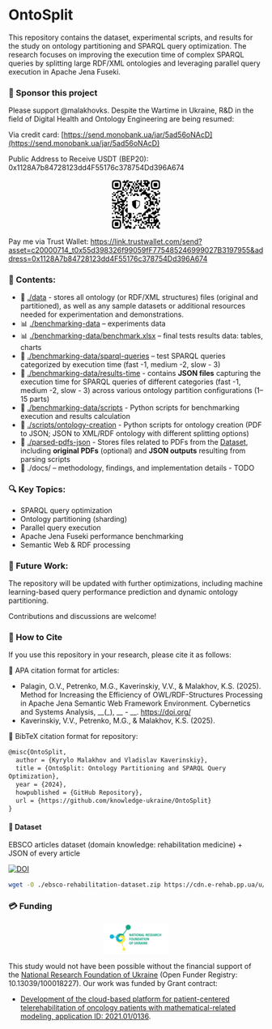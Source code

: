 # OntoSplit
This repository contains the dataset, experimental scripts, and results for the study on ontology partitioning and SPARQL query optimization. The research focuses on improving the execution time of complex SPARQL queries by splitting large RDF/XML ontologies and leveraging parallel query execution in Apache Jena Fuseki.

### 🚀 Sponsor this project

Please support @malakhovks. Despite the Wartime in Ukraine, R&D in the field of Digital Health and Ontology Engineering are being resumed:

Via credit card: [https://send.monobank.ua/jar/5ad56oNAcD](https://send.monobank.ua/jar/5ad56oNAcD)

Public Address to Receive USDT (BEP20): 0x1128A7b84728123dd4F55176c378754Dd396A674

<!-- ![alt text](https://github.com/knowledge-ukraine/OntoSplit/blob/master/usdt-bsc.jpg?raw=true) -->

<p align="center" width="100%">
<img align="center" src="https://github.com/knowledge-ukraine/OntoSplit/blob/master/usdt-bsc.jpg?raw=true" width=20% height=20%/>
</p>

Pay me via Trust Wallet: https://link.trustwallet.com/send?asset=c20000714_t0x55d398326f99059fF775485246999027B3197955&address=0x1128A7b84728123dd4F55176c378754Dd396A674

### 📂 Contents:

 - 📂 [./data](data) - stores all ontology (or RDF/XML structures) files (original and partitioned), as well as any sample datasets or additional resources needed for experimentation and demonstrations.
 - 📊 [./benchmarking-data](benchmarking-data) – experiments data
 - 📊 [./benchmarking-data/benchmark.xlsx](benchmarking-data/benchmark.xlsx) – final tests results data: tables, charts
 - 📜 [./benchmarking-data/sparql-queries](benchmarking-data/sparql-queries) – test SPARQL queries categorized by execution time (fast -1, medium -2, slow - 3)
 - 📜 [./benchmarking-data/results-time](benchmarking-data/results-time) - contains **JSON files** capturing the execution time for SPARQL queries of different categories (fast -1, medium -2, slow - 3) across various ontology partition configurations (1–15 parts)
 - 🔧 [./benchmarking-data/scripts](benchmarking-data/scripts) - Python scripts for benchmarking execution and results calculation
 - 🔧 [./scripts/ontology-creation](scripts/ontology-creation) - Python scripts for ontology creation (PDF to JSON; JSON to XML/RDF ontology with different splitting options)
 - 📕 [./parsed-pdfs-json](parsed-pdfs-json) - Stores files related to PDFs from the [Dataset](#-dataset), including **original PDFs** (optional) and **JSON outputs** resulting from parsing scripts
 - 📖 ./docs/ – methodology, findings, and implementation details - TODO 

### 🔍 Key Topics:

 - SPARQL query optimization
 - Ontology partitioning (sharding)
 - Parallel query execution
 - Apache Jena Fuseki performance benchmarking
 - Semantic Web & RDF processing

### 🚀 Future Work:
The repository will be updated with further optimizations, including machine learning-based query performance prediction and dynamic ontology partitioning.

Contributions and discussions are welcome!

### 📖 How to Cite

If you use this repository in your research, please cite it as follows:

🔹 APA citation format for articles:

 - Palagin, O.V., Petrenko, M.G., Kaverinskiy, V.V., & Malakhov, K.S. (2025). Method for Increasing the Efficiency of OWL/RDF-Structures Processing in Apache Jena Semantic Web Framework Environment. Cybernetics and Systems Analysis, __(_), __ - __. https://doi.org/
 - Kaverinskiy, V.V., Petrenko, M.G., & Malakhov, K.S. (2025).

🔹 BibTeX citation format for repository:
```
@misc{OntoSplit,
  author = {Kyrylo Malakhov and Vladislav Kaverinskiy},
  title = {OntoSplit: Ontology Partitioning and SPARQL Query Optimization},
  year = {2024},
  howpublished = {GitHub Repository},
  url = {https://github.com/knowledge-ukraine/OntoSplit}
}
```

#### 📕 Dataset

EBSCO articles dataset (domain knowledge: rehabilitation medicine) + JSON of every article

[![DOI](https://zenodo.org/badge/DOI/10.5281/zenodo.8308214.svg)](https://doi.org/10.5281/zenodo.8308214)

```bash
wget -O ./ebsco-rehabilitation-dataset.zip https://cdn.e-rehab.pp.ua/u/ebsco-rehabilitation-dataset.zip
```

### 💳 Funding

<!-- ![alt text](https://github.com/knowledge-ukraine/OntoSplit/blob/master/logo_nrfu_eng.png?raw=true) -->

<p align="center" width="100%">
<img align="center" src="https://github.com/knowledge-ukraine/OntoSplit/blob/master/logo_nrfu_eng.png?raw=true" width=25% height=25%/>
</p>

This study would not have been possible without the financial support of the [National Research Foundation of Ukraine](https://nrfu.org.ua/) (Open Funder Registry: 10.13039/100018227). Our work was funded by Grant contract:

- [Development of the cloud-based platform for patient-centered telerehabilitation of oncology patients with mathematical-related modeling, application ID: 2021.01/0136](https://doi.org/10.5195/ijt.2024.6686).

